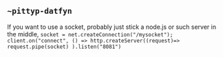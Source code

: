 ## `~pittyp-datfyn`
If you want to use a socket, probably just stick a node.js or such server in the middle, `socket = net.createConnection("/mysocket"); client.on("connect", () => http.createServer((request)=> request.pipe(socket) ).listen("8081")`